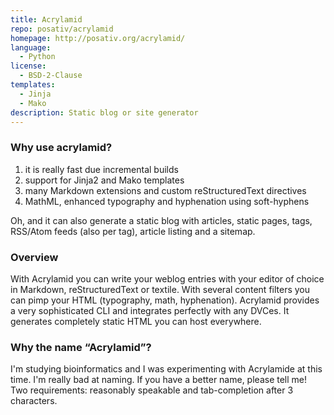 ```yaml
---
title: Acrylamid
repo: posativ/acrylamid
homepage: http://posativ.org/acrylamid/
language:
  - Python
license:
  - BSD-2-Clause
templates:
  - Jinja
  - Mako
description: Static blog or site generator 
---
```


### Why use acrylamid?

1. it is really fast due incremental builds
1.  support for Jinja2 and Mako templates
1.  many Markdown extensions and custom reStructuredText directives
1.  MathML, enhanced typography and hyphenation using soft-hyphens

Oh, and it can also generate a static blog with articles, static pages, tags, RSS/Atom feeds (also per tag), article listing and a sitemap.

### Overview

With Acrylamid you can write your weblog entries with your editor of choice in Markdown, reStructuredText or textile. With several content filters you can pimp your HTML (typography, math, hyphenation). Acrylamid provides a very sophisticated CLI and integrates perfectly with any DVCes. It generates completely static HTML you can host everywhere.

### Why the name “Acrylamid”?

I'm studying bioinformatics and I was experimenting with Acrylamide at this time. I'm really bad at naming. If you have a better name, please tell me! Two requirements: reasonably speakable and tab-completion after 3 characters.
